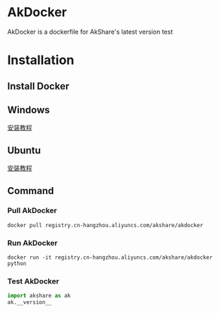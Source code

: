 # AkDocker
AkDocker is a dockerfile for AkShare's latest version test
# Installation

## Install Docker

## Windows

[安装教程](https://www.cnblogs.com/skatesky/archive/2019/12/05/11987955.html)

## Ubuntu

[安装教程](https://www.jianshu.com/p/28d41eb592b0)

## Command

### Pull AkDocker
```
docker pull registry.cn-hangzhou.aliyuncs.com/akshare/akdocker
```

### Run AkDocker
```
docker run -it registry.cn-hangzhou.aliyuncs.com/akshare/akdocker python
```

### Test AkDocker
```python
import akshare as ak
ak.__version__
```

